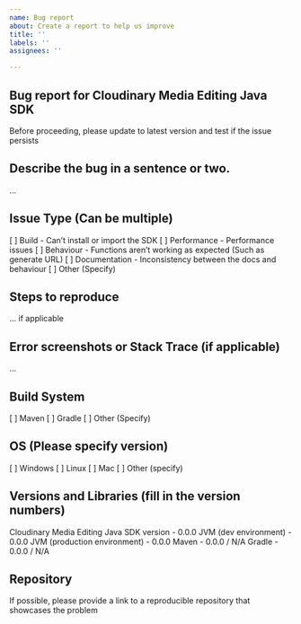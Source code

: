 ```yaml
---
name: Bug report
about: Create a report to help us improve
title: ''
labels: ''
assignees: ''

---
```


## Bug report for Cloudinary Media Editing Java SDK
Before proceeding, please update to latest version and test if the issue persists

## Describe the bug in a sentence or two.
…

## Issue Type (Can be multiple)
[ ] Build - Can’t install or import the SDK
[ ] Performance - Performance issues
[ ] Behaviour - Functions aren’t working as expected (Such as generate URL)
[ ] Documentation - Inconsistency between the docs and behaviour
[ ] Other (Specify)

## Steps to reproduce
… if applicable

## Error screenshots or Stack Trace (if applicable)
…

## Build System
[ ] Maven
[ ] Gradle
[ ] Other (Specify)

## OS (Please specify version)
[ ] Windows
[ ] Linux
[ ] Mac
[ ] Other (specify)

## Versions and Libraries (fill in the version numbers)
Cloudinary Media Editing Java SDK version - 0.0.0
JVM (dev environment) - 0.0.0
JVM (production environment) - 0.0.0
Maven - 0.0.0 / N/A
Gradle - 0.0.0 / N/A

## Repository
If possible, please provide a link to a reproducible repository that showcases the problem

